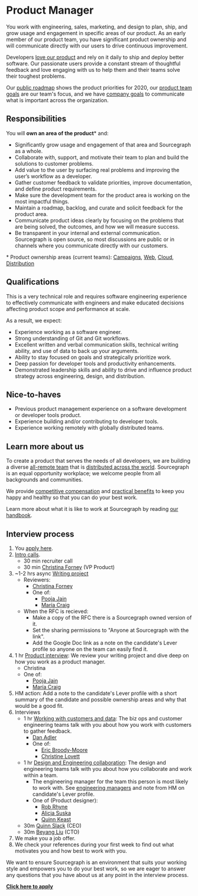 # Product Manager

You work with engineering, sales, marketing, and design to plan, ship, and grow usage and engagement in specific areas of our product. As an early member of our product team, you have significant product ownership and will communicate directly with our users to drive continuous improvement.

Developers [love our product](https://engineeringblog.yelp.com/2019/11/winning-the-hackathon-with-sourcegraph.html) and rely on it daily to ship and deploy better software. Our passionate users provide a constant stream of thoughtful feedback and love engaging with us to help them and their teams solve their toughest problems.

Our [public roadmap](https://about.sourcegraph.com/direction) shows the product priorities for 2020, our [product team goals](https://about.sourcegraph.com/handbook/product/goals) are our team's focus, and we have [company goals](https://about.sourcegraph.com/company/goals) to communicate what is important across the organization.

## Responsibilities

You will **own an area of the product**\* and:

- Significantly grow usage and engagement of that area and Sourcegraph as a whole.
- Collaborate with, support, and motivate their team to plan and build the solutions to customer problems.
- Add value to the user by surfacing real problems and improving the user’s workflow as a developer.
- Gather customer feedback to validate priorities, improve documentation, and define product requirements.
- Make sure the development team for the product area is working on the most impactful things.
- Maintain a roadmap, backlog, and curate and solicit feedback for the product area.
- Communicate product ideas clearly by focusing on the problems that are being solved, the outcomes, and how we will measure success.
- Be transparent in your internal and external communication. Sourcegraph is open source, so most discussions are public or in channels where you communicate directly with our customers.

\* Product ownership areas (current teams): [Campaigns](../../engineering/campaigns/index.md), [Web](../../engineering/web/index.md), [Cloud](../../engineering/cloud/index.md), [Distribution](../../engineering/distribution/index.md)

## Qualifications

This is a very technical role and requires software engineering experience to effectively communicate with engineers and make educated decisions affecting product scope and performance at scale.

As a result, we expect:

- Experience working as a software engineer.
- Strong understanding of Git and Git workflows.
- Excellent written and verbal communication skills, technical writing ability, and use of data to back up your arguments.
- Ability to stay focused on goals and strategically prioritize work.
- Deep passion for developer tools and productivity enhancements.
- Demonstrated leadership skills and ability to drive and influence product strategy across engineering, design, and distribution.

## Nice-to-haves

- Previous product management experience on a software development or developer tools product.
- Experience building and/or contributing to developer tools.
- Experience working remotely with globally distributed teams.

## Learn more about us

To create a product that serves the needs of all developers, we are building a diverse [all-remote team](../../../company/remote/index.md) that is [distributed across the world](../../../company/team/index.md). Sourcegraph is an equal opportunity workplace; we welcome people from all backgrounds and communities.

We provide [competitive compensation](../../people-ops/compensation.md) and [practical benefits](../../people-ops/benefits-and-perks.md) to keep you happy and healthy so that you can do your best work.

Learn more about what it is like to work at Sourcegraph by reading [our handbook](../../index.md).

## Interview process

1. You [apply here](https://jobs.lever.co/sourcegraph/254299f5-f91b-43e2-aa1a-3732963dd296/apply).
1. [Intro calls](https://github.com/sourcegraph/interviews/blob/master/product/intro-call.md).
   - 30 min recruiter call
   - 30 min [Christina Forney](../../../company/team/index.md#christina-forney-she-her) (VP Product)
1. ~1-2 hrs async [Writing project](https://github.com/sourcegraph/interviews/blob/master/product/product-manager/rfc-project.md)
   - Reviewers:
      - [Christina Forney](../../../company/team/index.md#christina-forney-she-her)
      - One of:
         - [Pooja Jain](../../../company/team/index.md#pooja-jain-she-her)
         - [María Craig](../../../company/team/index.md#maría-craig-she-her)
   - When the RFC is recieved:
      - Make a copy of the RFC there is a Sourcegraph owned version of it.
      - Set the sharing permissions to "Anyone at Sourcegraph with the link".
      - Add the Google Doc link as a note on the candidate's Lever profile so anyone on the team can easily find it.
1. 1 hr [Product interview](https://github.com/sourcegraph/interviews/blob/master/product/product-manager/product.md): We review your writing project and dive deep on how you work as a product manager.
   - Christina
   - One of:
      - [Pooja Jain](../../../company/team/index.md#pooja-jain-she-her)
      - [María Craig](../../../company/team/index.md#maría-craig-she-her)
1. HM action: Add a note to the candidate's Lever profile with a short summary of the candidate and possible ownership areas and why that would be a good fit.
1. Interviews
   - 1 hr [Working with customers and data](https://github.com/sourcegraph/interviews/blob/master/product/product-manager/customers-and-data.md): The biz ops and customer engineering teams talk with you about how you work with customers to gather feedback.
      - [Dan Adler](../../../company/team/index.md#dan-adler-he-him)
      - One of:
         - [Eric Broody-Moore](../../../company/team/index.md#eric-brody-moore)
         - [Christine Lovett](../../../company/team/index.md#christine-lovett-she-her)
   - 1 hr [Design and Engineering collaboration](https://github.com/sourcegraph/interviews/blob/master/product/product-manager/design-engineering-collaboration.md): The design and engineering teams talk with you about how you collaborate and work within a team.
      - The engineering manager for the team this person is most likely to work with. See [engineering managers](../../engineering/leadership/index.md#members) and note from HM on candidate's Lever profile.
      - One of (Product designer):
         - [Rob Rhyne](../../../company/team/index.md#rob-rhyne)
         - [Alicja Suska](../../../company/team/index.md#alicja-suska-she-her)
         - [Quinn Keast](../../../company/team/index.md#quinn-keast-he-him)
   - 30m [Quinn Slack](../../../company/team/index.md#quinn-slack) (CEO)
   - 30m [Beyang Liu](../../../company/team/index.md#beyang-liu) (CTO)
1. We make you a job offer.
1. We check your references during your first week to find out what motivates you and how best to work with you.

We want to ensure Sourcegraph is an environment that suits your working style and empowers you to do your best work, so we are eager to answer any questions that you have about us at any point in the interview process.

**[Click here to apply](https://jobs.lever.co/sourcegraph/254299f5-f91b-43e2-aa1a-3732963dd296/apply)**
